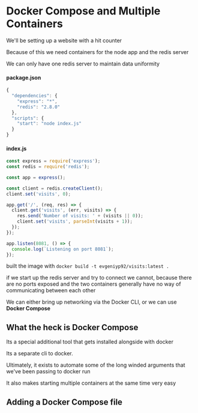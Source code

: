 # Docker Compose and Multiple Containers

We'll be setting up a website with a hit counter

Because of this we need containers for the node app and the redis server

We can only have one redis server to maintain data uniformity

#### package.json

```javascript
{
  "dependencies": {
    "express": "*",
    "redis": "2.8.0"
  },
  "scripts": {
    "start": "node index.js"
  }
}
```

#### index.js

```javascript
const express = require('express');
const redis = require('redis');

const app = express();

const client = redis.createClient();
client.set('visits', 0);

app.get('/', (req, res) => {
  client.get('visits', (err, visits) => {
    res.send('Number of visits: ' + (visits || 0));
    client.set('visits', parseInt(visits + 1));
  });
});

app.listen(8081, () => {
  console.log(`Listening on port 8081`);
});
```

built the image with `docker build -t evgeniyp92/visits:latest . `

if we start up the redis server and try to connect we cannot, because there are
no ports exposed and the two containers generally have no way of communicating
between each other

We can either bring up networking via the Docker CLI, or we can use **Docker
Compose**

## What the heck is Docker Compose

Its a special additional tool that gets installed alongside with docker

Its a separate cli to docker.

Ultimately, it exists to automate some of the long winded arguments that we've
been passing to docker run

It also makes starting multiple containers at the same time very easy

## Adding a Docker Compose file
